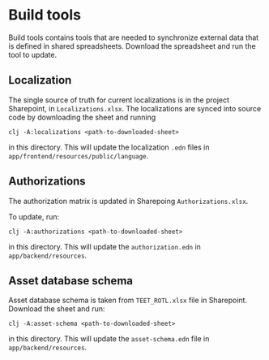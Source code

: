 # Build tools

Build tools contains tools that are needed to synchronize external data that is defined in shared
spreadsheets. Download the spreadsheet and run the tool to update.

## Localization

The single source of truth for current localizations is in the project
Sharepoint, in `Localizations.xlsx`. The localizations are synced into
source code by downloading the sheet and running

``` shell
clj -A:localizations <path-to-downloaded-sheet>
```

in this directory. This will update the localization `.edn` files in
`app/frontend/resources/public/language`.

## Authorizations

The authorization matrix is updated in Sharepoing `Authorizations.xlsx`.

To update, run:

```shell
clj -A:authorizations <path-to-downloaded-sheet>
```

in this directory. This will update the `authorization.edn` in
`app/backend/resources`.

## Asset database schema

Asset database schema is taken from `TEET_ROTL.xlsx` file in Sharepoint.
Download the sheet and run:

```shell
clj -A:asset-schema <path-to-downloaded-sheet>
```

in this directory. This will update the `asset-schema.edn` file in
`app/backend/resources`.
